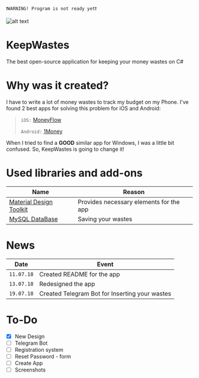 `❗WARNING! Program is not ready yet❗`


![alt text](https://pp.userapi.com/c845417/v845417203/a417a/8Ro1XqxS4Do.jpg)
# KeepWastes 
The best open-source application for keeping your money wastes on C#

# Why was it created?
I have to write a lot of money wastes to track my budget on my Phone. I've found 2 best apps for solving this problem for iOS and Android: 
>`iOS:` [MoneyFlow](https://itunes.apple.com/RU/app/id900890647)
>
>`Android:` [1Money](https://play.google.com/store/apps/details?id=org.pixelrush.moneyiq&hl=ru)

When I tried to find a **GOOD** similar app for Windows, I was a little bit confused. So, KeepWastes is going to change it! 

# Used libraries and add-ons

Name  | Reason
----------------|----------------------
[Material Design Toolkit](https://github.com/ButchersBoy/MaterialDesignInXamlToolkit)| Provides necessary elements for the app
[MySQL DataBase](https://dev.mysql.com/downloads/workbench/) | Saving your wastes

# News
Date| Event
----|-----
`11.07.18`| Created README for the app
`13.07.18` | Redesigned the app
`19.07.18` | Created Telegram Bot for Inserting your wastes
# To-Do
- [x] New Design
- [ ] Telegram Bot
- [ ] Registration system
- [ ] Reset Password - form
- [ ] Create App
- [ ] Screenshots
